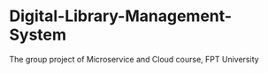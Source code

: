 # Digital-Library-Management-System
The group project of Microservice and Cloud course, FPT University
